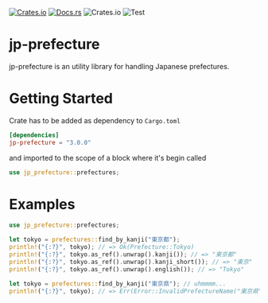 [![Crates.io](https://img.shields.io/crates/v/jp-prefecture.svg)](https://crates.io/crates/jp-prefecture)
[![Docs.rs](https://docs.rs/jp-prefecture/badge.svg)](https://docs.rs/jp-prefecture)
![Crates.io](https://img.shields.io/crates/l/jp-prefecture)
![Test](https://github.com/itto-ki/jp-prefecture/actions/workflows/test.yml/badge.svg?branch=main)

# jp-prefecture

jp-prefecture is an utility library for handling Japanese prefectures.

# Getting Started

Crate has to be added as dependency to `Cargo.toml`

```toml
[dependencies]
jp-prefecture = "3.0.0"
```

and imported to the scope of a block where it's begin called

```rust
use jp_prefecture::prefectures;
```

# Examples

```rust
use jp_prefecture::prefectures;

let tokyo = prefectures::find_by_kanji("東京都");
println!("{:?}", tokyo); // => Ok(Prefecture::Tokyo)
println!("{:?}", tokyo.as_ref().unwrap().kanji()); // => "東京都"
println!("{:?}", tokyo.as_ref().unwrap().kanji_short()); // => "東京"
println!("{:?}", tokyo.as_ref().unwrap().english()); // => "Tokyo"

let tokyo = prefectures::find_by_kanji("東京県"); // uhmmmm...
println!("{:?}", tokyo); // => Err(Error::InvalidPrefectureName("東京県"))
```
